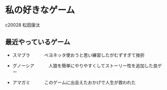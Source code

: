 # 私の好きなゲーム
c20028
松田康汰

## 最近やっているゲーム

* スマブラ
　　　ベヨネッタ使おうと思い練習したがむずすぎて挫折

* グノーシア
　　　人狼を簡単にやりやすくしてストーリー性を追加した良ゲー

* アマガミ
　　　このゲームに出会えたおかげで人生が救われた